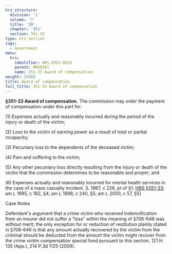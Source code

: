 ```yaml
---
hrs_structure:
  division: '1'
  volume: '7'
  title: '20'
  chapter: '351'
  section: 351-33
type: hrs_section
tags:
  - Government
menu:
  hrs:
    identifier: HRS_0351-0033
    parent: HRS0351
    name: 351-33 Award of compensation
weight: 25060
title: Award of compensation
full_title: 351-33 Award of compensation
---
```

**§351-33 Award of compensation.** The commission may order the payment of compensation under this part for:

(1) Expenses actually and reasonably incurred during the period of the injury or death of the victim;

(2) Loss to the victim of earning power as a result of total or partial incapacity;

(3) Pecuniary loss to the dependents of the deceased victim;

(4) Pain and suffering to the victim;

(5) Any other pecuniary loss directly resulting from the injury or death of the victim that the commission determines to be reasonable and proper; and

(6) Expenses actually and reasonably incurred for mental health services in the case of a mass casualty incident. [L 1967, c 226, pt of §1; [HRS §351-33](/title-20/chapter-351/section-351-33/); am L 1995, c 182, §4; am L 1998, c 240, §5; am L 2000, c 57, §5]

Case Notes

Defendant's argument that a crime victim who received indemnification from an insurer did not suffer a "loss" within the meaning of §706-646 was without merit; the only exception for or reduction of restitution plainly stated in §706-646 is that any amount actually recovered by the victim from the criminal should be deducted from the amount the victim might recover from the crime victim compensation special fund pursuant to this section. 121 H. 135 (App.), 214 P.3d 1125 (2009).